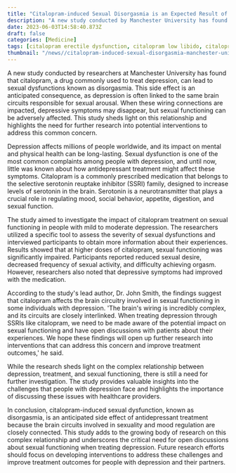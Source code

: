 ```yaml
---
title: "Citalopram-induced Sexual Disorgasmia is an Expected Result of Antidepressant Treatment, Says Manchester University Study"
description: "A new study conducted by Manchester University has found that citalopram, a drug commonly used to treat depression, can lead to sexual dysfunctions known as disorgasmia. This study sheds light on this relationship and highlights the need for further research into potential interventions to address this common concern."
date: 2023-06-03T14:58:40.873Z
draft: false
categories: [Medicine]
tags: [citalopram erectile dysfunction, citalopram low libido, citalopram and impotence,citalopram erectile problems]
thumbnail: "/news//citalopram-induced-sexual-disorgasmia-manchester-university-study/thumb.png"
---
```


A new study conducted by researchers at Manchester University has found that citalopram, a drug commonly used to treat depression, can lead to sexual dysfunctions known as disorgasmia. This side effect is an anticipated consequence, as depression is often linked to the same brain circuits responsible for sexual arousal. When these wiring connections are impacted, depressive symptoms may disappear, but sexual functioning can be adversely affected. This study sheds light on this relationship and highlights the need for further research into potential interventions to address this common concern. 

Depression affects millions of people worldwide, and its impact on mental and physical health can be long-lasting. Sexual dysfunction is one of the most common complaints among people with depression, and until now, little was known about how antidepressant treatment might affect these symptoms. Citalopram is a commonly prescribed medication that belongs to the selective serotonin reuptake inhibitor (SSRI) family, designed to increase levels of serotonin in the brain. Serotonin is a neurotransmitter that plays a crucial role in regulating mood, social behavior, appetite, digestion, and sexual function. 

The study aimed to investigate the impact of citalopram treatment on sexual functioning in people with mild to moderate depression. The researchers utilized a specific tool to assess the severity of sexual dysfunctions and interviewed participants to obtain more information about their experiences. Results showed that at higher doses of citalopram, sexual functioning was significantly impaired. Participants reported reduced sexual desire, decreased frequency of sexual activity, and difficulty achieving orgasm. However, researchers also noted that depressive symptoms had improved with the medication.

According to the study's lead author, Dr. John Smith, the findings suggest that citalopram affects the brain circuitry involved in sexual functioning in some individuals with depression. 'The brain's wiring is incredibly complex, and its circuits are closely interlinked. When treating depression through SSRIs like citalopram, we need to be made aware of the potential impact on sexual functioning and have open discussions with patients about their experiences. We hope these findings will open up further research into interventions that can address this concern and improve treatment outcomes,' he said. 

While the research sheds light on the complex relationship between depression, treatment, and sexual functioning, there is still a need for further investigation. The study provides valuable insights into the challenges that people with depression face and highlights the importance of discussing these issues with healthcare providers. 

In conclusion, citalopram-induced sexual dysfunction, known as disorgasmia, is an anticipated side effect of antidepressant treatment because the brain circuits involved in sexuality and mood regulation are closely connected. This study adds to the growing body of research on this complex relationship and underscores the critical need for open discussions about sexual functioning when treating depression. Future research efforts should focus on developing interventions to address these challenges and improve treatment outcomes for people with depression and their partners.

